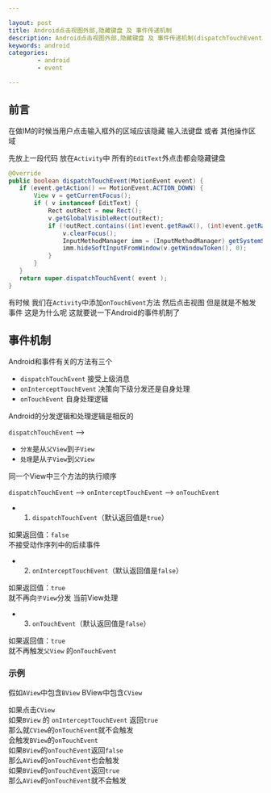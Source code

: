 ```yaml
---

layout: post
title: Android点击视图外部,隐藏键盘 及 事件传递机制
description: Android点击视图外部,隐藏键盘 及 事件传递机制(dispatchTouchEvent、onInterceptTouchEvent、onTouchEvent)
keywords: android
categories: 
        - android
        - event

---
```



## 前言

在做IM的时候当用户点击输入框外的区域应该隐藏 输入法键盘 或者 其他操作区域  

先放上一段代码 放在`Activity`中 所有的`EditText`外点击都会隐藏键盘

```java
@Override
public boolean dispatchTouchEvent(MotionEvent event) {
   if (event.getAction() == MotionEvent.ACTION_DOWN) {
       View v = getCurrentFocus();
       if ( v instanceof EditText) {
           Rect outRect = new Rect();
           v.getGlobalVisibleRect(outRect);
           if (!outRect.contains((int)event.getRawX(), (int)event.getRawY())) {
               v.clearFocus();
               InputMethodManager imm = (InputMethodManager) getSystemService(Context.INPUT_METHOD_SERVICE);
               imm.hideSoftInputFromWindow(v.getWindowToken(), 0);
           }
       }
   }
   return super.dispatchTouchEvent( event );
}
```

有时候 我们在`Activity`中添加`onTouchEvent`方法  然后点击视图 但是就是不触发事件 这是为什么呢 这就要说一下Android的事件机制了

## 事件机制

Android和事件有关的方法有三个  

+ `dispatchTouchEvent` 接受上级消息
+ `onInterceptTouchEvent` 决策向下级分发还是自身处理
+ `onTouchEvent` 自身处理逻辑

Android的分发逻辑和处理逻辑是相反的  

`dispatchTouchEvent` --> 

+ `分发`是从`父View`到`子View`  
+ `处理`是从`子View`到`父View`

同一个View中三个方法的执行顺序   

`dispatchTouchEvent` --> `onInterceptTouchEvent` --> `onTouchEvent`


+ 1) `dispatchTouchEvent`（默认返回值是`true`）

如果返回值：`false`  
不接受动作序列中的后续事件 

+ 2) `onInterceptTouchEvent`（默认返回值是`false`）

如果返回值：`true`  
就不再向`子View`分发 当前View处理 

+ 3) `onTouchEvent`（默认返回值是`false`）

如果返回值：`true`  
就不再触发`父View` 的`onTouchEvent`

### 示例

假如`AView`中包含`BView` BView中包含`CView`

如果点击`CView`   
如果`BView` 的 `onInterceptTouchEvent` 返回`true`  
那么就`CView`的`onTouchEvent`就不会触发    
会触发`BView`的`onTouchEvent`    
如果`BView`的`onTouchEvent`返回`false`    
那么`AView`的`onTouchEvent`也会触发    
如果`BView`的`onTouchEvent`返回`true`    
那么`AView`的`onTouchEvent`就不会触发  
